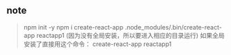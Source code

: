 ## note
> npm init -y
> npm i create-react-app 
> .node_modules/.bin/create-react-app reactapp1
(因为没有全局安装，所以要进入相应的目录运行)
如果全局安装了直接用这个命令： create-react-app reactapp1

